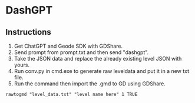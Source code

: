 # DashGPT
## Instructions
1. Get ChatGPT and Geode SDK with GDShare.
2. Send prompt from prompt.txt and then send "dashgpt".
3. Take the JSON data and replace the already existing level JSON with yours.
4. Run conv.py in cmd.exe to generate raw leveldata and put it in a new txt file.
5. Run the command then import the .gmd to GD using GDShare.
```
rawtogmd "level_data.txt" "level name here" 1 TRUE
```
